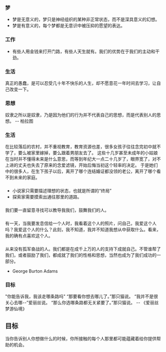 ### 梦
- 梦是无意义的，梦只是神经组织的某种非正常状态，而不是深具意义的幻想。
- 梦是有意义的，每个梦都是无意识中被压抑的愿望的表达。

### 工作
- 有些人用金钱来打开门路，有些人天生就有。我们的优势在于我们的主动和干劲。

### 生活
真正的愚蠢，是可以忍受几十年不快乐的人生，却不愿意花一年时间去学习，让自己改变一下。

### 思想
奴隶之所以是奴隶，乃是因为他们的行为并不代表自己的思想，而是代表别人的思想。
-- 柏拉图

### 生活
在比较落后的农村，并不重视教育，教育资源也差，很多女孩子往往念完初中就不学了，要么被家里嫁掉，要么跟着男朋友去了。
这些十几岁甚至未成年的小姑娘在当时并不懂得未来是什么意思，而等到年纪大一点二十几岁了，眼界宽了，对不上进的丈夫也失去了原来的念爱滤镜，开始后悔当初这个轻率的决定。
于是她们中的很多人，在生下孩子以后，离开了哪个连结婚证都没领的老公，离开了哪个看不到未来的家庭。

### 
- 小说家只需要描述理想的状态，也就是所谓的“终局”
- 探索家需要摸索出通往那里的道路。

### 
我们要一直留意寻找可以教导我我们，鼓舞我们的人。

### 
有一天，当我要发息信给一个人时，我看着这个人的照片，问自己，我爱这个人吗？我爱这个人的什么？此刻，我不知道，我并不知道我想从中获取什么。看来，我的确有点喜欢这个人。

### 
从来没有孤军奋战的人。我们都是在成千上万的人的支持下成就自己。不管谁帮了我们，或者鼓励了我们，都成就了我们的性格和思想，当然也成为了我们成功的一部分。
- George Burton Adams

### 目标
"你能告诉我，我该走哪条路吗"
“那要看你想去哪儿了。”那只猫说。
“我并不是很关心去哪--”爱丽丝说。
“那么你选哪条路都无关紧要了。”那只猫说。
-- 《爱丽丝梦游仙境》

## 目标
当你告诉别人你想做什么的时候，你所接触的每个人那里都可能蕴藏着给你提供帮助的机会。
